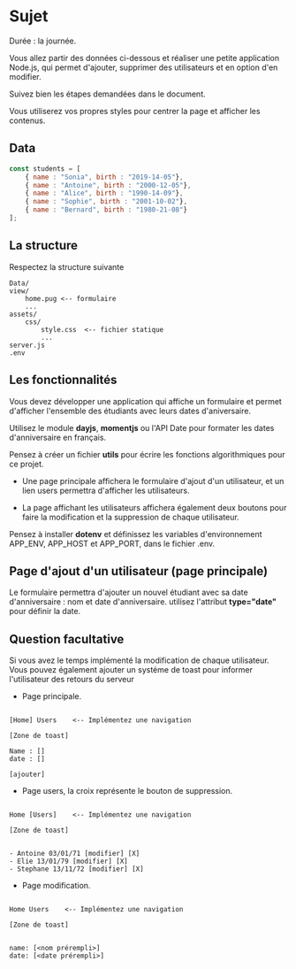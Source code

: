 # Sujet

Durée : la journée.

Vous allez partir des données ci-dessous et réaliser une petite application Node.js, qui permet d'ajouter, supprimer des utilisateurs et en option d'en modifier.

Suivez bien les étapes demandées dans le document.

Vous utiliserez vos propres styles pour centrer la page et afficher les contenus.

## Data

```js
const students = [
    { name : "Sonia", birth : "2019-14-05"},
    { name : "Antoine", birth : "2000-12-05"},
    { name : "Alice", birth : "1990-14-09"},
    { name : "Sophie", birth : "2001-10-02"},
    { name : "Bernard", birth : "1980-21-08"}
];
```

## La structure

Respectez la structure suivante

```text
Data/ 
view/
    home.pug <-- formulaire
    ...
assets/
    css/
        style.css  <-- fichier statique
        ...
server.js
.env
```

## Les fonctionnalités

Vous devez développer une application qui affiche un formulaire et permet d'afficher l'ensemble des étudiants avec leurs dates d'aniversaire.

Utilisez le module **dayjs**, **momentjs** ou l'API Date pour formater les dates d'anniversaire en français.

Pensez à créer un fichier **utils** pour écrire les fonctions algorithmiques pour ce projet.

- Une page principale affichera le formulaire d'ajout d'un utilisateur, et un lien users permettra d'afficher les utilisateurs.

- La page affichant les utilisateurs affichera également deux boutons pour faire la modification et la suppression de chaque utilisateur.

Pensez à installer **dotenv** et définissez les variables d'environnement APP_ENV, APP_HOST et APP_PORT, dans le fichier .env.

## Page d'ajout d'un utilisateur (page principale)

Le formulaire permettra d'ajouter un nouvel étudiant avec sa date d'anniversaire : nom et date d'anniversaire. utilisez l'attribut **type="date"** pour définir la date.

## Question facultative

Si vous avez le temps implémenté la modification de chaque utilisateur.
Vous pouvez également ajouter un systéme de toast pour informer l'utilisateur des retours du serveur

- Page principale.

```text

[Home] Users    <-- Implémentez une navigation

[Zone de toast]

Name : []
date : []

[ajouter]

```

- Page users, la croix représente le bouton de suppression.

```text

Home [Users]    <-- Implémentez une navigation

[Zone de toast]


- Antoine 03/01/71 [modifier] [X]
- Elie 13/01/79 [modifier] [X]
- Stephane 13/11/72 [modifier] [X]

```


- Page modification.

```text

Home Users    <-- Implémentez une navigation

[Zone de toast]


name: [<nom prérempli>]
date: [<date prérempli>]

```